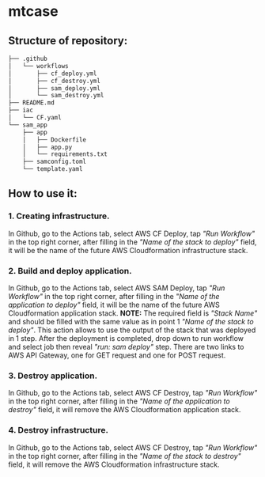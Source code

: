 # mtcase
## Structure of repository:
```sh
├── .github
│   └── workflows
│       ├── cf_deploy.yml
│       ├── cf_destroy.yml
│       ├── sam_deploy.yml
│       └── sam_destroy.yml
├── README.md
├── iac
│   └── CF.yaml
└── sam_app
    ├── app
    │   ├── Dockerfile
    │   ├── app.py
    │   └── requirements.txt
    ├── samconfig.toml
    └── template.yaml
```

## How to use it:
### 1. Creating infrastructure.
In Github, go to the Actions tab, select AWS CF Deploy, tap *"Run Workflow"* in the top right corner, after filling in the *"Name of the stack to deploy"* field, it will be the name of the future AWS Cloudformation infrastructure stack.
### 2. Build and deploy application.
In Github, go to the Actions tab, select AWS SAM Deploy, tap *"Run Workflow"* in the top right corner, after filling in the *"Name of the application to deploy"* field, it will be the name of the future AWS Cloudformation application stack.
**NOTE:** The required field is *"Stack Name"* and should be filled with the same value as in point 1 *"Name of the stack to deploy"*. This action allows to use the output of the stack that was deployed in 1 step.
After the deployment is completed, drop down to run workflow and select job then reveal *"run: sam deploy"* step.
There are two links to AWS API Gateway, one for GET request and one for POST request.
### 3. Destroy application.
In Github, go to the Actions tab, select AWS CF Destroy, tap *"Run Workflow"* in the top right corner, after filling in the *"Name of the application to destroy"* field, it will remove the AWS Cloudformation application stack.
### 4. Destroy infrastructure.
In Github, go to the Actions tab, select AWS CF Destroy, tap *"Run Workflow"* in the top right corner, after filling in the *"Name of the stack to destroy"* field, it will remove the AWS Cloudformation infrastructure stack.